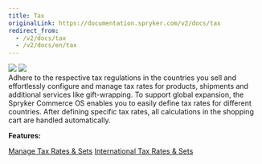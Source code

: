 ```yaml
---
title: Tax
originalLink: https://documentation.spryker.com/v2/docs/tax
redirect_from:
  - /v2/docs/tax
  - /v2/docs/en/tax
---
```


<div class='feature-text'>
    <div class='feature-images'>
    <img class="light-mode" src="https://spryker.s3.eu-central-1.amazonaws.com/docs/Document+360/Capabilities+icons/light/tax.svg"/>
    <img class="dark-mode" src="https://spryker.s3.eu-central-1.amazonaws.com/docs/Document+360/Capabilities+icons/dark/tax.svg"/>
    </div>
    <div class="feature-text-wrap">
Adhere to the respective tax regulations in the countries you sell and effortlessly configure and manage tax rates for products, shipments and additional services like gift-wrapping. To support global expansion, the Spryker Commerce OS enables you to easily define tax rates for different countries. After defining specific tax rates, all calculations in the shopping cart are handled automatically.
        </div>
</div>

**Features:**
<div>
<a class="feature-link" href="https://documentation.spryker.com/v2/docs/manage-tax-rates-sets">Manage Tax Rates & Sets</a>
    <a class="feature-link" href="https://documentation.spryker.com/v2/docs/international-tax-rates-sets">International Tax Rates & Sets</a>
    </div>
